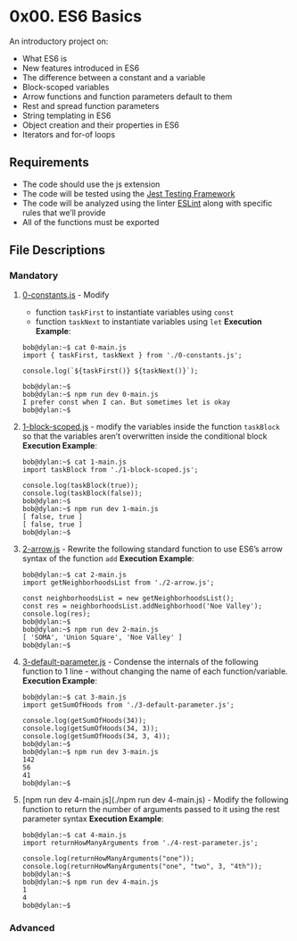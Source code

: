 # 0x00. ES6 Basics
An introductory project on:

- What ES6 is
- New features introduced in ES6
- The difference between a constant and a variable
- Block-scoped variables
- Arrow functions and function parameters default to them
- Rest and spread function parameters
- String templating in ES6
- Object creation and their properties in ES6
- Iterators and for-of loops

## Requirements
- The code should use the js extension
- The code will be tested using the [Jest Testing Framework](https://jestjs.io/)
- The code will be analyzed using the linter [ESLint](https://eslint.org/) along with specific rules that we’ll provide
- All of the functions must be exported

## File Descriptions
### Mandatory

1. [0-constants.js](./0-constants.js) - Modify
	- function `taskFirst` to instantiate variables using `const`
	- function `taskNext` to instantiate variables using `let`
	**Execution Example**:
	```
	bob@dylan:~$ cat 0-main.js
	import { taskFirst, taskNext } from './0-constants.js';

	console.log(`${taskFirst()} ${taskNext()}`);

	bob@dylan:~$ 
	bob@dylan:~$ npm run dev 0-main.js 
	I prefer const when I can. But sometimes let is okay
	bob@dylan:~$ 
	```
2. [1-block-scoped.js](./1-block-scoped.js) - modify the variables inside the function `taskBlock` so that the variables aren’t overwritten inside the conditional block
	**Execution Example**:
	```
	bob@dylan:~$ cat 1-main.js
	import taskBlock from './1-block-scoped.js';

	console.log(taskBlock(true));
	console.log(taskBlock(false));
	bob@dylan:~$
	bob@dylan:~$ npm run dev 1-main.js 
	[ false, true ]
	[ false, true ]
	bob@dylan:~$
	```
3. [2-arrow.js](./2-arrow.js) - Rewrite the following standard function to use ES6’s arrow syntax of the function `add`
	**Execution Example**:
	```
	bob@dylan:~$ cat 2-main.js
	import getNeighborhoodsList from './2-arrow.js';

	const neighborhoodsList = new getNeighborhoodsList();
	const res = neighborhoodsList.addNeighborhood('Noe Valley');
	console.log(res);
	bob@dylan:~$
	bob@dylan:~$ npm run dev 2-main.js 
	[ 'SOMA', 'Union Square', 'Noe Valley' ]
	bob@dylan:~$
	```

4. [3-default-parameter.js](./3-default-parameter.js) - Condense the internals of the following function to 1 line - without changing the name of each function/variable.
	**Execution Example**:
	```
	bob@dylan:~$ cat 3-main.js
	import getSumOfHoods from './3-default-parameter.js';

	console.log(getSumOfHoods(34));
	console.log(getSumOfHoods(34, 3));
	console.log(getSumOfHoods(34, 3, 4));
	bob@dylan:~$
	bob@dylan:~$ npm run dev 3-main.js 
	142
	56
	41
	bob@dylan:~$
	```
5. [npm run dev 4-main.js](./npm run dev 4-main.js) - Modify the following function to return the number of arguments passed to it using the rest parameter syntax
	**Execution Example**:
	```
	bob@dylan:~$ cat 4-main.js
	import returnHowManyArguments from './4-rest-parameter.js';

	console.log(returnHowManyArguments("one"));
	console.log(returnHowManyArguments("one", "two", 3, "4th"));
	bob@dylan:~$
	bob@dylan:~$ npm run dev 4-main.js 
	1
	4
	bob@dylan:~$
	```

### Advanced
